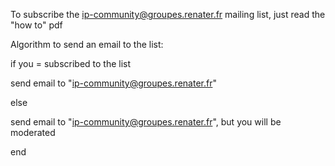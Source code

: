 To subscribe the ip-community@groupes.renater.fr mailing list, just read the "how to" pdf

Algorithm to send an email to the list:

if you = subscribed to the list
  
  send email to  "ip-community@groupes.renater.fr"

else
  
  send email to  "ip-community@groupes.renater.fr", but you will be moderated

end
